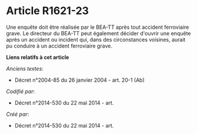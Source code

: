 # Article R1621-23

Une enquête doit être réalisée par le BEA-TT après tout accident ferroviaire grave. Le directeur du BEA-TT peut également
décider d'ouvrir une enquête après un accident ou incident qui, dans des circonstances voisines, aurait pu conduire à un
accident ferroviaire grave.

**Liens relatifs à cet article**

_Anciens textes_:

  - Décret n°2004-85 du 26 janvier 2004 - art. 20-1 (Ab)

_Codifié par_:

  - Décret n°2014-530 du 22 mai 2014 - art.

_Créé par_:

  - Décret n°2014-530 du 22 mai 2014 - art.
